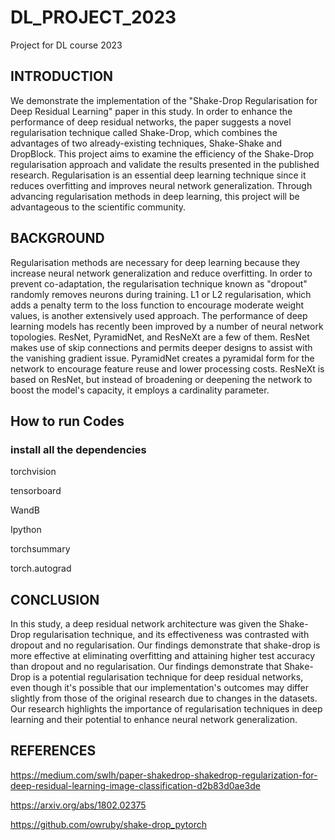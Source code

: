 # DL_PROJECT_2023
Project for DL course 2023

## INTRODUCTION
We demonstrate the implementation of the "Shake-Drop Regularisation for Deep Residual Learning" paper in this study. In order to enhance the performance of deep residual networks, the paper suggests a novel regularisation technique called Shake-Drop, which combines the advantages of two already-existing techniques, Shake-Shake and DropBlock. This project aims to examine the efficiency of the Shake-Drop regularisation approach and validate the results presented in the published research. Regularisation is an essential deep learning technique since it reduces overfitting and improves neural network generalization. Through advancing regularisation methods in deep learning, this project will be advantageous to the scientific community.

## BACKGROUND
Regularisation methods are necessary for deep learning because they increase neural network generalization and reduce overfitting. In order to prevent co-adaptation, the regularisation technique known as "dropout" randomly removes neurons during training. L1 or L2 regularisation, which adds a penalty term to the loss function to encourage moderate weight values, is another extensively used approach. 
The performance of deep learning models has recently been improved by a number of neural network topologies. ResNet, PyramidNet, and ResNeXt are a few of them. ResNet makes use of skip connections and permits deeper designs to assist with the vanishing gradient issue. PyramidNet creates a pyramidal form for the network to encourage feature reuse and lower processing costs. ResNeXt is based on ResNet, but instead of broadening or deepening the network to boost the model's capacity, it employs a cardinality parameter.


## How to run Codes
### install all the dependencies


torchvision


tensorboard


WandB


Ipython


torchsummary


torch.autograd


## CONCLUSION
In this study, a deep residual network architecture was given the Shake-Drop regularisation technique, and its effectiveness was contrasted with dropout and no regularisation. Our findings demonstrate that shake-drop is more effective at eliminating overfitting and attaining higher test accuracy than dropout and no regularisation. Our findings demonstrate that Shake-Drop is a potential regularisation technique for deep residual networks, even though it's possible that our implementation's outcomes may differ slightly from those of the original research due to changes in the datasets. Our research highlights the importance of regularisation techniques in deep learning and their potential to enhance neural network generalization.


## REFERENCES
https://medium.com/swlh/paper-shakedrop-shakedrop-regularization-for-deep-residual-learning-image-classification-d2b83d0ae3de


https://arxiv.org/abs/1802.02375


https://github.com/owruby/shake-drop_pytorch




